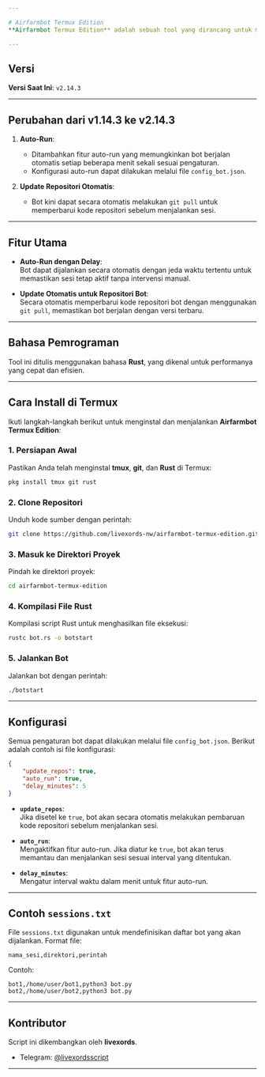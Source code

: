 ```yaml
---

# Airfarmbot Termux Edition
**Airfarmbot Termux Edition** adalah sebuah tool yang dirancang untuk menjalankan bot airdrop secara otomatis di Termux dengan pengelolaan sesi menggunakan `tmux`. Tool ini memastikan bot tetap aktif, bahkan jika sesi `tmux` terputus. Dalam versi terbaru, tool ini mendukung fitur auto-run untuk memantau dan menjalankan kembali bot secara otomatis tanpa perlu menjalankan ulang script secara manual.

---
```


## Versi
**Versi Saat Ini**: `v2.14.3`

---

## Perubahan dari v1.14.3 ke v2.14.3
1. **Auto-Run**:  
   - Ditambahkan fitur auto-run yang memungkinkan bot berjalan otomatis setiap beberapa menit sekali sesuai pengaturan.
   - Konfigurasi auto-run dapat dilakukan melalui file `config_bot.json`.

2. **Update Repositori Otomatis**:  
   - Bot kini dapat secara otomatis melakukan `git pull` untuk memperbarui kode repositori sebelum menjalankan sesi.

---

## Fitur Utama
- **Auto-Run dengan Delay**:  
  Bot dapat dijalankan secara otomatis dengan jeda waktu tertentu untuk memastikan sesi tetap aktif tanpa intervensi manual.

- **Update Otomatis untuk Repositori Bot**:  
  Secara otomatis memperbarui kode repositori bot dengan menggunakan `git pull`, memastikan bot berjalan dengan versi terbaru.

---

## Bahasa Pemrograman
Tool ini ditulis menggunakan bahasa **Rust**, yang dikenal untuk performanya yang cepat dan efisien.

---

## Cara Install di Termux

Ikuti langkah-langkah berikut untuk menginstal dan menjalankan **Airfarmbot Termux Edition**:

### 1. Persiapan Awal
Pastikan Anda telah menginstal **tmux**, **git**, dan **Rust** di Termux:
```bash
pkg install tmux git rust
```

### 2. Clone Repositori
Unduh kode sumber dengan perintah:
```bash
git clone https://github.com/livexords-nw/airfarmbot-termux-edition.git
```

### 3. Masuk ke Direktori Proyek
Pindah ke direktori proyek:
```bash
cd airfarmbot-termux-edition
```

### 4. Kompilasi File Rust
Kompilasi script Rust untuk menghasilkan file eksekusi:
```bash
rustc bot.rs -o botstart
```

### 5. Jalankan Bot
Jalankan bot dengan perintah:
```bash
./botstart
```

---

## Konfigurasi
Semua pengaturan bot dapat dilakukan melalui file `config_bot.json`. Berikut adalah contoh isi file konfigurasi:

```json
{
    "update_repos": true,
    "auto_run": true,
    "delay_minutes": 5
}
```

- **`update_repos`**:  
  Jika disetel ke `true`, bot akan secara otomatis melakukan pembaruan kode repositori sebelum menjalankan sesi.

- **`auto_run`**:  
  Mengaktifkan fitur auto-run. Jika diatur ke `true`, bot akan terus memantau dan menjalankan sesi sesuai interval yang ditentukan.

- **`delay_minutes`**:  
  Mengatur interval waktu dalam menit untuk fitur auto-run.

---

## Contoh `sessions.txt`
File `sessions.txt` digunakan untuk mendefinisikan daftar bot yang akan dijalankan. Format file:
```
nama_sesi,direktori,perintah
```

Contoh:
```
bot1,/home/user/bot1,python3 bot.py
bot2,/home/user/bot2,python3 bot.py
```

---

## Kontributor
Script ini dikembangkan oleh **livexords**.  
- Telegram: [@livexordsscript](https://t.me/livexordsscript)

---
